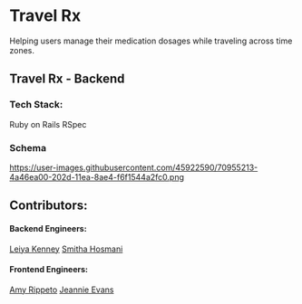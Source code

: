 # Travel Rx

Helping users manage their medication dosages while traveling across time zones.

## Travel Rx - Backend

### Tech Stack:
Ruby on Rails
RSpec

### Schema
https://user-images.githubusercontent.com/45922590/70955213-4a46ea00-202d-11ea-8ae4-f6f1544a2fc0.png

## Contributors:
#### Backend Engineers:
[Leiya Kenney](https://github.com/leiyakenney)
[Smitha Hosmani](https://github.com/hsmitha26)

#### Frontend Engineers:
[Amy Rippeto](https://github.com/aripp2)
[Jeannie Evans](https://github.com/jmevans0211)
